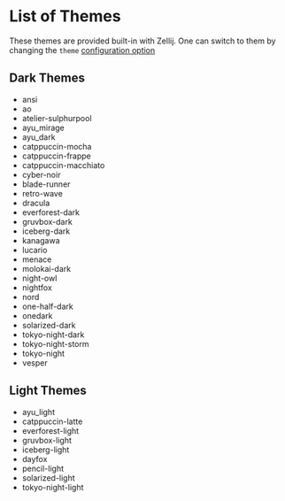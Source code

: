 # List of Themes
These themes are provided built-in with Zellij. One can switch to them by changing the `theme` [configuration option](./options.md)

## Dark Themes
* ansi
* ao
* atelier-sulphurpool
* ayu_mirage
* ayu_dark
* catppuccin-mocha
* catppuccin-frappe
* catppuccin-macchiato
* cyber-noir
* blade-runner
* retro-wave
* dracula
* everforest-dark
* gruvbox-dark
* iceberg-dark
* kanagawa
* lucario
* menace
* molokai-dark
* night-owl
* nightfox
* nord
* one-half-dark
* onedark
* solarized-dark
* tokyo-night-dark
* tokyo-night-storm
* tokyo-night
* vesper

## Light Themes
* ayu_light
* catppuccin-latte
* everforest-light
* gruvbox-light
* iceberg-light
* dayfox 
* pencil-light
* solarized-light
* tokyo-night-light
